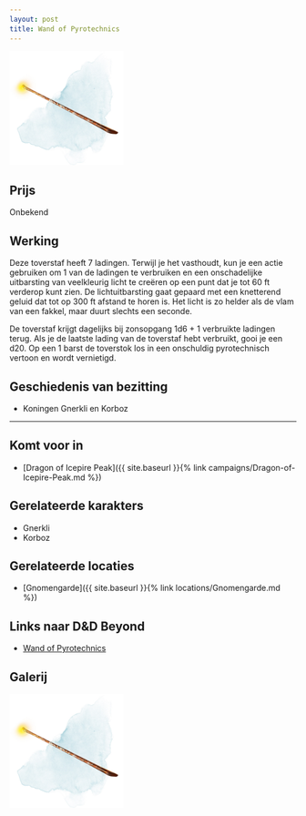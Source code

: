 ```yaml
---
layout: post
title: Wand of Pyrotechnics
---
```


<img src="../images/Wand of Pyrotechnics.jpeg" alt="Wand of Pyrotechnics" width=200>

## Prijs
Onbekend

## Werking
Deze toverstaf heeft 7 ladingen. Terwijl je het vasthoudt, kun je een actie gebruiken om 1 van de ladingen te verbruiken en een onschadelijke uitbarsting van veelkleurig licht te creëren op een punt dat je tot 60 ft verderop kunt zien. De lichtuitbarsting gaat gepaard met een knetterend geluid dat tot op 300 ft afstand te horen is. Het licht is zo helder als de vlam van een fakkel, maar duurt slechts een seconde.

De toverstaf krijgt dagelijks bij zonsopgang 1d6 + 1 verbruikte ladingen terug. Als je de laatste lading van de toverstaf hebt verbruikt, gooi je een d20. Op een 1 barst de toverstok los in een onschuldig pyrotechnisch vertoon en wordt vernietigd.

## Geschiedenis van bezitting
* Koningen Gnerkli en Korboz

---

## Komt voor in
* [Dragon of Icepire Peak]({{ site.baseurl }}{% link campaigns/Dragon-of-Icepire-Peak.md %})

## Gerelateerde karakters
* Gnerkli
* Korboz

## Gerelateerde locaties
* [Gnomengarde]({{ site.baseurl }}{% link locations/Gnomengarde.md %})

## Links naar D&D Beyond
* [Wand of Pyrotechnics](http://dnd5e.wikidot.com/wondrous-items:wand-of-pyrotechnics)

## Galerij
<img src="../images/Wand of Pyrotechnics.jpeg" alt="Wand of Pyrotechnics" width=200>